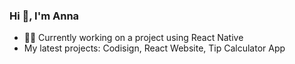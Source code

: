 ### Hi 👋, I'm Anna

- 👨‍💻 Currently working on a project using React Native
- My latest projects: Codisign, React Website, Tip Calculator App


